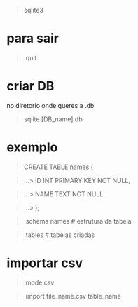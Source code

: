 
> sqlite3

# para sair 
> .quit

# criar DB
no diretorio onde queres a .db
> sqlite [DB_name].db

# exemplo

  > CREATE TABLE names (
  
  >   ...> ID INT PRIMARY KEY NOT NULL,
  
  >   ...> NAME TEXT NOT NULL
  
  >   ...> );

> .schema names # estrutura da tabela

> .tables  # tabelas criadas


# importar csv

> .mode csv

> .import file_name.csv table_name



